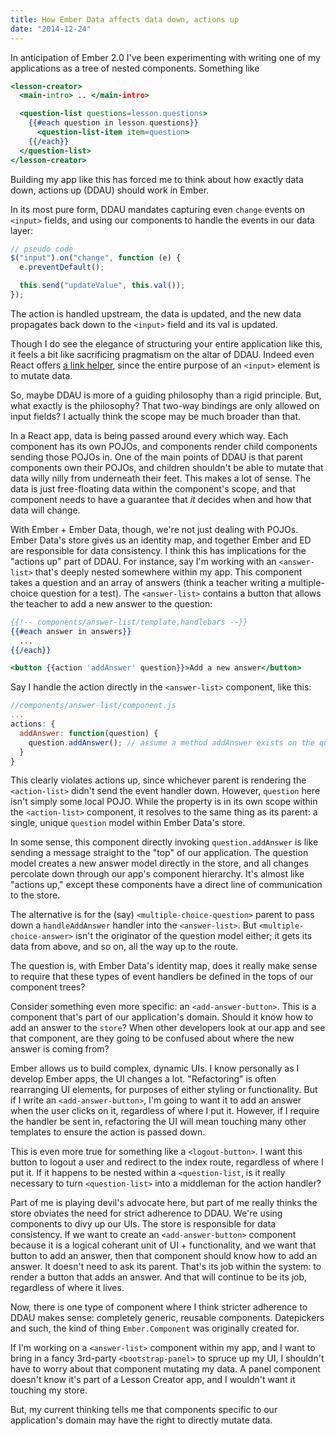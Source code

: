 ```yaml
---
title: How Ember Data affects data down, actions up
date: "2014-12-24"
---
```


In anticipation of Ember 2.0 I've been experimenting with writing one of my applications as a tree of nested components. Something like

```handlebars
<lesson-creator>
  <main-intro> .. </main-intro>

  <question-list questions=lesson.questions>
    {{#each question in lesson.questions}}
      <question-list-item item=question>
    {{/each}}
  </question-list>
</lesson-creator>
```

Building my app like this has forced me to think about how exactly data down, actions up (DDAU) should work in Ember.

In its most pure form, DDAU mandates capturing even `change` events on `<input>` fields, and using our components to handle the events in our data layer:

```js
// pseudo code
$("input").on("change", function (e) {
  e.preventDefault();

  this.send("updateValue", this.val());
});
```

The action is handled upstream, the data is updated, and the new data propagates back down to the `<input>` field and its val is updated.

Though I do see the elegance of structuring your entire application like this, it feels a bit like sacrificing pragmatism on the altar of DDAU. Indeed even React offers [a link helper](http://facebook.github.io/react/docs/two-way-binding-helpers.html), since the entire purpose of an `<input>` element is to mutate data.

So, maybe DDAU is more of a guiding philosophy than a rigid principle. But, what exactly is the philosophy? That two-way bindings are only allowed on input fields? I actually think the scope may be much broader than that.

In a React app, data is being passed around every which way. Each component has its own POJOs, and components render child components sending those POJOs in. One of the main points of DDAU is that parent components own their POJOs, and children shouldn't be able to mutate that data willy nilly from underneath their feet. This makes a lot of sense. The data is just free-floating data within the component's scope, and that component needs to have a guarantee that _it_ decides when and how that data will change.

With Ember + Ember Data, though, we're not just dealing with POJOs. Ember Data's store gives us an identity map, and together Ember and ED are responsible for data consistency. I think this has implications for the "actions up" part of DDAU. For instance, say I'm working with an `<answer-list>` that's deeply nested somewhere within my app. This component takes a question and an array of answers (think a teacher writing a multiple-choice question for a test). The `<answer-list>` contains a button that allows the teacher to add a new answer to the question:

```handlebars
{{!-- components/answer-list/template.handlebars --}}
{{#each answer in answers}}
  ...
{{/each}}

<button {{action 'addAnswer' question}}>Add a new answer</button>
```

Say I handle the action directly in the `<answer-list>` component, like this:

```js
//components/answer-list/component.js
...
actions: {
  addAnswer: function(question) {
    question.addAnswer(); // assume a method addAnswer exists on the question
  }
}
```

This clearly violates actions up, since whichever parent is rendering the `<action-list>` didn't send the event handler down. However, `question` here isn't simply some local POJO. While the property is in its own scope within the `<action-list>` component, it resolves to the same thing as its parent: a single, unique `question` model within Ember Data's store.

In some sense, this component directly invoking `question.addAnswer` is like sending a message straight to the "top" of our application. The question model creates a new answer model directly in the store, and all changes percolate down through our app's component hierarchy. It's almost like "actions up," except these components have a direct line of communication to the store.

The alternative is for the (say) `<multiple-choice-question>` parent to pass down a `handleAddAnswer` handler into the `<answer-list>`. But `<multiple-choice-answer>` isn't the originator of the question model either; it gets its data from above, and so on, all the way up to the route.

The question is, with Ember Data's identity map, does it really make sense to require that these types of event handlers be defined in the tops of our component trees?

Consider something even more specific: an `<add-answer-button>`. This is a component that's part of our application's domain. Should it know how to add an answer to the `store`? When other developers look at our app and see that component, are they going to be confused about where the new answer is coming from?

Ember allows us to build complex, dynamic UIs. I know personally as I develop Ember apps, the UI changes a lot. "Refactoring" is often rearranging UI elements, for purposes of either styling or functionality. But if I write an `<add-answer-button>`, I'm going to want it to add an answer when the user clicks on it, regardless of where I put it. However, if I require the handler be sent in, refactoring the UI will mean touching many other templates to ensure the action is passed down.

This is even more true for something like a `<logout-button>`. I want this button to logout a user and redirect to the index route, regardless of where I put it. If it happens to be nested within a `<question-list`, is it really necessary to turn `<question-list>` into a middleman for the action handler?

Part of me is playing devil's advocate here, but part of me really thinks the store obviates the need for strict adherence to DDAU. We're using components to divy up our UIs. The store is responsible for data consistency. If we want to create an `<add-answer-button>` component because it is a logical coherant unit of UI + functionality, and we want that button to add an answer, then that component should know how to add an answer. It doesn't need to ask its parent. That's its job within the system: to render a button that adds an answer. And that will continue to be its job, regardless of where it lives.

Now, there is one type of component where I think stricter adherence to DDAU makes sense: completely generic, reusable components. Datepickers and such, the kind of thing `Ember.Component` was originally created for.

If I'm working on a `<answer-list>` component within my app, and I want to bring in a fancy 3rd-party `<bootstrap-panel>` to spruce up my UI, I shouldn't have to worry about that component mutating my data. A panel component doesn't know it's part of a Lesson Creator app, and I wouldn't want it touching my store.

But, my current thinking tells me that components specific to our application's domain may have the right to directly mutate data.

